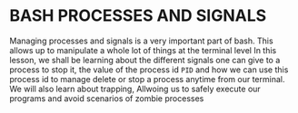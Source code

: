 # BASH PROCESSES AND SIGNALS

Managing processes and signals is a very important part of bash. This allows up to manipulate a whole lot of things at the terminal level
In this lesson, we shall be learning about the different signals one can give to a process to stop it, the value of the process id `PID`
and how we can use this process id to manage delete or stop a process anytime from our terminal. We will also learn about trapping, Allwoing us to
safely execute our programs and avoid scenarios of zombie processes
